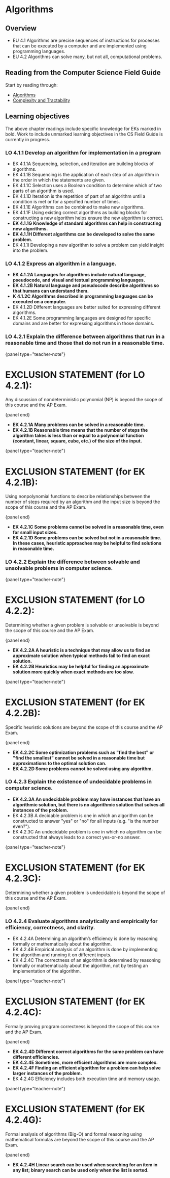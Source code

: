 # Algorithms

## Overview

- EU 4.1 Algorithms are precise sequences of instructions for processes that can be executed by a computer and are implemented using programming languages.
- EU 4.2 Algorithms can solve many, but not all, computational problems.

## Reading from the Computer Science Field Guide

Start by reading through:

- [Algorithms]('chapters:chapter' 'algorithms')
- [Complexity and Tractability]('chapters:chapter' 'complexity-and-tractability')

## Learning objectives

The above chapter readings include specific knowledge for EKs marked in bold. Work to include unmarked learning objectives in the CS Field Guide is currently in progress.

### LO 4.1.1 Develop an algorithm for implementation in a program

- EK 4.1.1A Sequencing, selection, and iteration are building blocks of algorithms.
- EK 4.1.1B Sequencing is the application of each step of an algorithm in the order in which the statements are given.
- EK 4.1.1C Selection uses a Boolean condition to determine which of two parts of an algorithm is used.
- EK 4.1.1D Iteration is the repetition of part of an algorithm until a condition is met or for a specified number of times.
- EK 4.1.1E Algorithms can be combined to make new algorithms.
- EK 4.1.1F Using existing correct algorithms as building blocks for constructing a new algorithm helps ensure the new algorithm is correct.
- **EK 4.1.1G Knowledge of standard algorithms can help in constructing new algorithms.**
- **EK 4.1.1H Different algorithms can be developed to solve the same problem.**
- EK 4.1.1I Developing a new algorithm to solve a problem can yield insight into the problem.

### LO 4.1.2 Express an algorithm in a language.

- **EK 4.1.2A Languages for algorithms include natural language, pseudocode, and visual and textual programming languages.**
- **EK 4.1.2B Natural language and pseudocode describe algorithms so that humans can understand them.**
- **K 4.1.2C Algorithms described in programming languages can be executed on a computer.**
- EK 4.1.2D Different languages are better suited for expressing different algorithms.
- EK 4.1.2E Some programming languages are designed for specific domains and are better for expressing algorithms in those domains.

### LO 4.2.1 Explain the difference between algorithms that run in a reasonable time and those that do not run in a reasonable time.

{panel type="teacher-note"}

# EXCLUSION STATEMENT (for LO 4.2.1):
  
Any discussion of nondeterministic polynomial (NP) is beyond the scope of this course and the AP Exam.

{panel end}

- **EK 4.2.1A Many problems can be solved in a reasonable time.**
- **EK 4.2.1B Reasonable time means that the number of steps the algorithm takes is less than or equal to a polynomial function (constant, linear, square, cube, etc.) of the size of the input.**

{panel type="teacher-note"}

# EXCLUSION STATEMENT (for EK 4.2.1B):

Using nonpolynomial functions to describe relationships between the number of steps required by an algorithm and the input size is beyond the scope of this course and the AP Exam.

{panel end}

- **EK 4.2.1C Some problems cannot be solved in a reasonable time, even for small input sizes.**
- **EK 4.2.1D Some problems can be solved but not in a reasonable time. In these cases, heuristic approaches may be helpful to
find solutions in reasonable time.**

### LO 4.2.2 Explain the difference between solvable and unsolvable problems in computer science.

{panel type="teacher-note"}

# EXCLUSION STATEMENT (for LO 4.2.2):

Determining whether a given problem is solvable or unsolvable is beyond the scope of this course and the AP Exam.

{panel end}

- **EK 4.2.2A A heuristic is a technique that may allow us to find an approximate solution when typical methods fail to find an exact solution.**
- **EK 4.2.2B Heuristics may be helpful for finding an approximate solution more quickly when exact methods are too slow.**

{panel type="teacher-note"}

# EXCLUSION STATEMENT (for EK 4.2.2B):

Specific heuristic solutions are beyond the scope of this course and the AP Exam.

{panel end}

- **EK 4.2.2C Some optimization problems such as "find the best" or "find the smallest" cannot be solved in a reasonable time but approximations to the optimal solution can.**
- **EK 4.2.2D Some problems cannot be solved using any algorithm.**

### LO 4.2.3 Explain the existence of undecidable problems in computer science.

- **EK 4.2.3A An undecidable problem may have instances that have an algorithmic solution, but there is no algorithmic solution that solves all instances of the problem.**
- EK 4.2.3B A decidable problem is one in which an algorithm can be constructed to answer "yes" or "no" for all inputs (e.g. "is the number even?").
- EK 4.2.3C An undecidable problem is one in which no algorithm can be constructed that always leads to a correct yes-or-no answer.

{panel type="teacher-note"}

# EXCLUSION STATEMENT (for EK 4.2.3C):
  
Determining whether a given problem is undecidable is beyond the scope of this course and the AP Exam.

{panel end}

### LO 4.2.4 Evaluate algorithms analytically and empirically for efficiency, correctness, and clarity.

- EK 4.2.4A Determining an algorithm’s efficiency is done by reasoning formally or mathematically about the algorithm.
- EK 4.2.4B Empirical analysis of an algorithm is done by implementing the algorithm and running it on different inputs.
- EK 4.2.4C The correctness of an algorithm is determined by reasoning formally or mathematically about the algorithm, not by testing an implementation of the algorithm.

{panel type="teacher-note"}

# EXCLUSION STATEMENT (for EK 4.2.4C):
  
Formally proving program correctness is beyond the scope of this course and the AP Exam.

{panel end}

- **EK 4.2.4D Different correct algorithms for the same problem can have different efficiencies.**
- **EK 4.2.4E Sometimes, more efficient algorithms are more complex.**
- **EK 4.2.4F Finding an efficient algorithm for a problem can help solve larger instances of the problem.**
- EK 4.2.4G Efficiency includes both execution time and memory usage.

{panel type="teacher-note"}

# EXCLUSION STATEMENT (for EK 4.2.4G):
  
Formal analysis of algorithms (Big-O) and formal reasoning using mathematical formulas are beyond the scope of this course and the AP Exam.

{panel end}

- **EK 4.2.4H Linear search can be used when searching for an item in any list; binary search can be used only when the list is sorted.**
